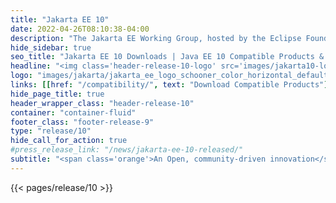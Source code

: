 ```yaml
---
title: "Jakarta EE 10"
date: 2022-04-26T08:10:38-04:00
description: "The Jakarta EE Working Group, hosted by the Eclipse Foundation, one of the world’s largest open source software foundations, today announced the release of the Jakarta EE 10 Platform and Web Profile specifications and related TCKs."
hide_sidebar: true
seo_title: "Jakarta EE 10 Downloads | Java EE 10 Compatible Products & Specifications"
headline: "<img class='header-release-10-logo' src='images/jakarta10-logo.svg' alt='Jakarta EE 10'>"
logo: "images/jakarta/jakarta_ee_logo_schooner_color_horizontal_default.png"
links: [[href: "/compatibility/", text: "Download Compatible Products"], [href: "/specifications/", text: "Specifications"]]
hide_page_title: true
header_wrapper_class: "header-release-10"
container: "container-fluid"
footer_class: "footer-release-9"
type: "release/10"
hide_call_for_action: true
#press_release_link: "/news/jakarta-ee-10-released/"
subtitle: "<span class='orange'>An Open, community-driven innovation</span><br> driving the future of cloud native Java technologies"
---
```


{{< pages/release/10 >}}
